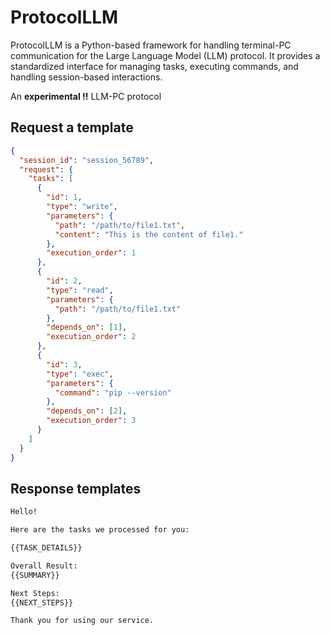 # ProtocolLLM

ProtocolLLM is a Python-based framework for handling terminal-PC communication for the Large Language Model (LLM) protocol. It provides a standardized interface for managing tasks, executing commands, and handling session-based interactions.

An **experimental !!** LLM-PC protocol

## Request a template

```json
{
  "session_id": "session_56789",
  "request": {
    "tasks": [
      {
        "id": 1,
        "type": "write",
        "parameters": {
          "path": "/path/to/file1.txt",
          "content": "This is the content of file1."
        },
        "execution_order": 1
      },
      {
        "id": 2,
        "type": "read",
        "parameters": {
          "path": "/path/to/file1.txt"
        },
        "depends_on": [1],
        "execution_order": 2
      },
      {
        "id": 3,
        "type": "exec",
        "parameters": {
          "command": "pip --version"
        },
        "depends_on": [2],
        "execution_order": 3
      }
    ]
  }
}
```

## Response templates

```txt
Hello!

Here are the tasks we processed for you:

{{TASK_DETAILS}}

Overall Result:
{{SUMMARY}}

Next Steps:
{{NEXT_STEPS}}

Thank you for using our service.
```

